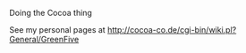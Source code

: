Doing the Cocoa thing

See my personal pages at http://cocoa-co.de/cgi-bin/wiki.pl?General/GreenFive